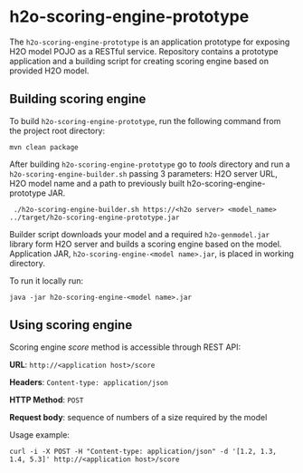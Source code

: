 # h2o-scoring-engine-prototype
The `h2o-scoring-engine-prototype` is an application prototype for exposing H2O model POJO as a RESTful service.
Repository contains a prototype application and a building script for creating scoring engine based on provided H2O model.

## Building scoring engine
To build `h2o-scoring-engine-prototype`, run the following command from the project root directory: 
```
mvn clean package
```
After building `h2o-scoring-engine-prototype` go to *tools* directory and run a `h2o-scoring-engine-builder.sh` passing 3 parameters: H2O server URL, H2O model name and a path to previously built h2o-scoring-engine-prototype JAR.
```
 ./h2o-scoring-engine-builder.sh https://<h2o server> <model_name> ../target/h2o-scoring-engine-prototype.jar
```
Builder script downloads your model and a required `h2o-genmodel.jar` library form H2O server and builds a scoring engine based on the model.
Application JAR, `h2o-scoring-engine-<model name>.jar`, is placed in working directory.

To run it locally run:
```
java -jar h2o-scoring-engine-<model name>.jar
```

## Using scoring engine
Scoring engine *score* method is accessible through REST API:

**URL**: `http://<application host>/score`

**Headers**: `Content-type: application/json`

**HTTP Method**: `POST`

**Request body**: sequence of numbers of a size required by the model

Usage example: 
```
curl -i -X POST -H "Content-type: application/json" -d '[1.2, 1.3, 1.4, 5.3]' http://<application host>/score
```
